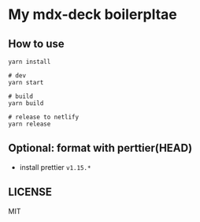 # My mdx-deck boilerpltae

## How to use

```
yarn install

# dev
yarn start

# build
yarn build

# release to netlify
yarn release
```

## Optional: format with perttier(HEAD)

- install prettier `v1.15.*`

## LICENSE

MIT
